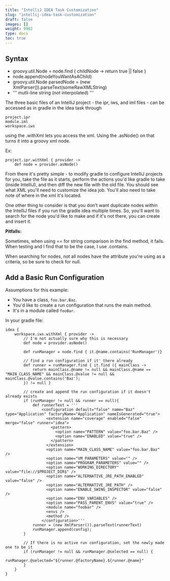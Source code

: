 ```yaml
---
title: "IntelliJ IDEA Task Customization"
slug: "intellij-idea-task-customization"
draft: false
images: []
weight: 9982
type: docs
toc: true
---
```


## Syntax
 - groovy.util.Node = node.find { childNode -> return true || false }
 - node.append(nodeYouWantAsAChild)
 - groovy.util.Node parsedNode = (new XmlParser()).parseText(someRawXMLString)
 - ''' mutli-line string (not interpolated) '''
       

The three basic files of an IntelliJ project - the ipr, iws, and iml files - can be accessed as in gradle in the idea task through
    
    project.ipr
    module.iml
    workspace.iws

using the .withXml lets you access the xml. Using the .asNode() on that turns it into a groovy xml node.

Ex:

    project.ipr.withXml { provider ->
        def node = provider.asNode()

From there it's pretty simple - to modify gradle to configure IntelliJ projects for you, take the file as it starts, perform the actions you'd like gradle to take (inside IntelliJ), and then diff the new file with the old file. You should see what XML you'll need to customize the idea job. You'll also need to take note of where in the xml it's located.

One other thing to consider is that you don't want duplicate nodes within the IntelliJ files if you run the gradle idea multiple times. So, you'll want to search for the node you'd like to make and if it's not there, you can create and insert it.

**Pitfalls:**

Sometimes, when using == for string comparison in the find method, it fails. When testing and I find that to be the case, I use .contains.

When searching for nodes, not all nodes have the attribute you're using as a criteria, so be sure to check for null.



## Add a Basic Run Configuration
Assumptions for this example:
* You have a class, `foo.bar.Baz`.
* You'd like to create a run configuration that runs the main method.
* It's in a module called `fooBar`.

In your gradle file:

    idea {    
        workspace.iws.withXml { provider ->
            // I'm not actually sure why this is necessary
            def node = provider.asNode()    
    
            def runManager = node.find { it.@name.contains('RunManager')}

            // find a run configuration if it' there already
            def runner = runManager.find { it.find ({ mainClass ->
                return mainClass.@name != null && mainClass.@name == "MAIN_CLASS_NAME" && mainClass.@value != null && mainClass.@value.contains('Baz');
            }) != null }

            // create and append the run configuration if it doesn't already exists
            if (runManager != null && runner == null){
                def runnerText = '''
                    <configuration default="false" name="Baz" type="Application" factoryName="Application" nameIsGenerated="true">
                      <extension name="coverage" enabled="false" merge="false" runner="idea">
                        <pattern>
                          <option name="PATTERN" value="foo.bar.Baz" />
                          <option name="ENABLED" value="true" />
                        </pattern>
                      </extension>
                      <option name="MAIN_CLASS_NAME" value="foo.bar.Baz" />
                      <option name="VM_PARAMETERS" value="" />
                      <option name="PROGRAM_PARAMETERS" value="" />
                      <option name="WORKING_DIRECTORY" value="file://$PROJECT_DIR$" />
                      <option name="ALTERNATIVE_JRE_PATH_ENABLED" value="false" />
                      <option name="ALTERNATIVE_JRE_PATH" />
                      <option name="ENABLE_SWING_INSPECTOR" value="false" />
                      <option name="ENV_VARIABLES" />
                      <option name="PASS_PARENT_ENVS" value="true" />
                      <module name="foobar" />
                      <envs />
                      <method />
                    </configuration>'''
                runner = (new XmlParser()).parseText(runnerText)
                runManager.append(config);
            }

            // If there is no active run configuration, set the newly made one to be it
            if (runManager != null && runManager.@selected == null) {
                runManager.@selected="${runner.@factoryName}.${runner.@name}"
            }
        }
    }


